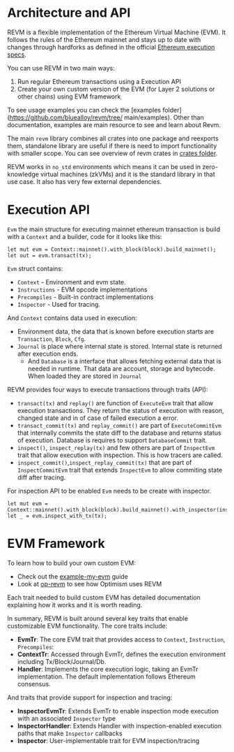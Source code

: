 # Architecture and API

REVM is a flexible implementation of the Ethereum Virtual Machine (EVM). It follows the rules of the Ethereum mainnet and stays up to date with changes through hardforks as defined in the official [Ethereum 
execution specs](https://github.com/ethereum/execution-specs).

You can use REVM in two main ways:
1. Run regular Ethereum transactions using a Execution API
2. Create your own custom version of the EVM (for Layer 2 solutions or other chains) using EVM framework

To see usage examples you can check the [examples folder](https://github.com/bluealloy/revm/tree/ main/examples). Other than documentation, examples are main resource to see and learn about Revm.

The main `revm` library combines all crates into one package and reexports them, standalone library are useful if there is need to import functionality with smaller scope. You can see overview of revm crates in [crates folder](https://github.com/bluealloy/revm/tree/main/crates).

REVM works in `no_std` environments which means it can be used in zero-knowledge virtual machines (zkVMs) and it is the standard library in that use case. It also has very few external dependencies.

# Execution API

`Evm` the main structure for executing mainnet ethereum transaction is build with a `Context` and a builder, code for it looks like this:

```rust,ignore
let mut evm = Context::mainnet().with_block(block).build_mainnet();
let out = evm.transact(tx);
```

`Evm` struct contains:
* `Context` - Environment and evm state.
* `Instructions` - EVM opcode implementations
* `Precompiles` - Built-in contract implementations
* `Inspector` - Used for tracing.

And `Context` contains data used in execution:
* Environment data, the data that is known before execution starts are `Transaction`, `Block`, `Cfg`.
* `Journal` is place where internal state is stored. Internal state is returned after execution ends.
   * And `Database` is a interface that allows fetching external data that is needed in runtime. That data are account, storage and bytecode. When loaded they are stored in `Journal` 

REVM provides four ways to execute transactions through traits (API):

* `transact(tx)` and `replay()` are function of `ExecuteEvm` trait that allow execution transactions. They return the status of execution with reason, changed state and in of case of failed execution a error.
* `transact_commit(tx)` and `replay_commit()` are part of `ExecuteCommitEvm` that internally commits the state diff to the database and returns status of execution. Database is requires to support `DatabaseCommit` trait.
* `inspect()`, `inspect_replay(tx)` and few others are part of `InspectEvm` trait that allow execution with inspection. This is how tracers are called.
* `inspect_commit()`,`inspect_replay_commit(tx)` that are part of `InspectCommitEvm` trait that extends `InspectEvm` to allow commiting state diff after tracing.

For inspection API to be enabled `Evm` needs to be create with inspector.

```rust,ignore
let mut evm = Context::mainnet().with_block(block).build_mainnet().with_inspector(inspector);
let _ = evm.inspect_with_tx(tx);
```

# EVM Framework

To learn how to build your own custom EVM:
- Check out the [example-my-evm](https://github.com/bluealloy/revm/tree/main/examples/my_evm) guide
- Look at [op-revm](https://github.com/bluealloy/revm/tree/main/crates/optimism) to see how Optimism uses REVM

Each trait needed to build custom EVM has detailed documentation explaining how it works and it is worth reading.

In summary, REVM is built around several key traits that enable customizable EVM functionality. The core traits include:

* **EvmTr**: The core EVM trait that provides access to `Context`, `Instruction`, `Precompiles`:
* **ContextTr**: Accessed through EvmTr, defines the execution environment including Tx/Block/Journal/Db.
* **Handler**: Implements the core execution logic, taking an EvmTr implementation. The default implementation follows Ethereum consensus.

And traits that provide support for inspection and tracing:

* **InspectorEvmTr**: Extends EvmTr to enable inspection mode execution with an associated `Inspector` type
* **InspectorHandler**: Extends Handler with inspection-enabled execution paths that make `Inspector` callbacks
* **Inspector**: User-implementable trait for EVM inspection/tracing